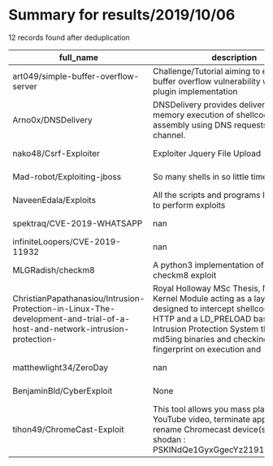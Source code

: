 
# Summary for results/2019/10/06
    
12 records found after deduplication

| full_name | description | html_url | matched_list | matched_count | pushed_at | size | stargazers_count | language | forks_count |
|----------------------------------------------------------------------------------------------------------------------------|-----------------------------------------------------------------------------------------------------------------------------------------------------------------------------------------------------------------------------------------------------------------|-----------------------------------------------------------------------------------------------------------------------------------------------|----------------|-----------------|---------------------------|--------|--------------------|-------------|---------------|
| art049/simple-buffer-overflow-server | Challenge/Tutorial aiming to exploit the buffer overflow vulnerability w/ Metasploit plugin implementation | https://github.com/art049/simple-buffer-overflow-server | ['exploit'] | 1 | 2019-10-06 09:24:40+00:00 | 9 | 0 | Makefile | 0 |
| Arno0x/DNSDelivery | DNSDelivery provides delivery and in memory execution of shellcode or .Net assembly using DNS requests delivery channel. | https://github.com/Arno0x/DNSDelivery | ['shellcode'] | 1 | 2019-10-06 22:24:19+00:00 | 19 | 142 | PowerShell | 50 |
| nako48/Csrf-Exploiter | Exploiter Jquery File Upload | https://github.com/nako48/Csrf-Exploiter | ['exploit'] | 1 | 2019-10-06 14:07:33+00:00 | 81 | 6 | PHP | 2 |
| Mad-robot/Exploiting-jboss | So many shells in so little time | https://github.com/Mad-robot/Exploiting-jboss | ['exploit'] | 1 | 2019-10-06 08:09:24+00:00 | 8 | 9 | | 5 |
| NaveenEdala/Exploits | All the scripts and programs I have written to perform exploits | https://github.com/NaveenEdala/Exploits | ['exploit'] | 1 | 2019-10-06 22:00:32+00:00 | 8 | 0 | Python | 0 |
| spektraq/CVE-2019-WHATSAPP | nan | https://github.com/spektraq/CVE-2019-WHATSAPP | ['cve-2'] | 1 | 2019-10-06 14:22:29+00:00 | 7 | 0 | C | 0 |
| infiniteLoopers/CVE-2019-11932 | nan | https://github.com/infiniteLoopers/CVE-2019-11932 | ['cve-2'] | 1 | 2019-10-06 15:34:22+00:00 | 14 | 3 | C | 3 |
| MLGRadish/checkm8 | A python3 implementation of the checkm8 exploit | https://github.com/MLGRadish/checkm8 | ['exploit'] | 1 | 2019-10-06 18:14:57+00:00 | 13 | 3 | Python | 3 |
| ChristianPapathanasiou/Intrusion-Protection-in-Linux-The-development-and-trial-of-a-host-and-network-intrusion-protection- | Royal Holloway MSc Thesis, Netfilter Kernel Module acting as a layer 7 IPS designed to intercept shellcode sent over HTTP and a LD_PRELOAD based Host Intrusion Protection System that works by md5ing binaries and checking their fingerprint on execution and | https://github.com/ChristianPapathanasiou/Intrusion-Protection-in-Linux-The-development-and-trial-of-a-host-and-network-intrusion-protection- | ['shellcode'] | 1 | 2019-10-06 21:55:55+00:00 | 1021 | 0 | Objective-C | 0 |
| matthewlight34/ZeroDay | nan | https://github.com/matthewlight34/ZeroDay | ['zeroday'] | 1 | 2019-10-06 21:52:21+00:00 | 164 | 0 | Java | 0 |
| BenjaminBld/CyberExploit | None | https://github.com/BenjaminBld/CyberExploit | ['exploit'] | 1 | 2019-10-06 07:41:03+00:00 | 2 | 0 | | 0 |
| tihon49/ChromeCast-Exploit | This tool allows you mass play any YouTube video, terminate apps and rename Chromecast device(s). With api shodan : PSKINdQe1GyxGgecYz2191H2JoS9qvgD | https://github.com/tihon49/ChromeCast-Exploit | ['exploit'] | 1 | 2019-10-06 04:07:46+00:00 | 147 | 0 | | 0 |
